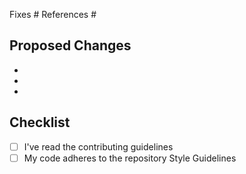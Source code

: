 <!--  Thanks for sending a pull request!  Here are some tips for you:
1. If this is your first time, read our contributor guidelines <TODO: Add URL :)>
-->

<!-- After the hashtags below, write the reference to related issues and pull requests -->
<!-- Fixes #<issue number>(, fixes #<issue_number>, ...) format, will close the issue(s) when PR gets merged)-->
<!-- References #<issue number>(, references #<issue_number>, ...) format, will reference the issue(s) when PR gets merged but won't close it)-->
Fixes #
References #

## Proposed Changes

  -
  -
  -

## Checklist
- [ ] I've read the contributing guidelines
- [ ] My code adheres to the repository Style Guidelines

<!-- You can leave this and check them once the PR has been created.-->
<!-- Please check them before merging, thank you so much for your help!-->
